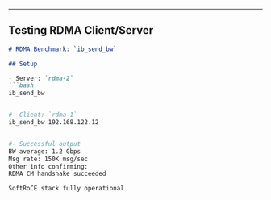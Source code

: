 
---

## Testing RDMA Client/Server

```markdown
# RDMA Benchmark: `ib_send_bw`

## Setup

- Server: `rdma-2`
```bash
ib_send_bw


#- Client: `rdma-1`
ib_send_bw 192.168.122.12


#- Successful output
BW average: 1.2 Gbps
Msg rate: 150K msg/sec
Other info confirming:
RDMA CM handshake succeeded

SoftRoCE stack fully operational
